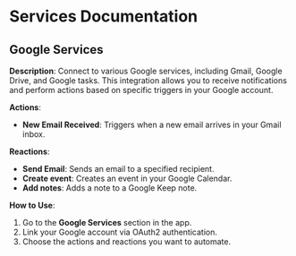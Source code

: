 # Services Documentation

## Google Services

**Description**: Connect to various Google services, including Gmail, Google Drive, and Google tasks. This integration allows you to receive notifications and perform actions based on specific triggers in your Google account.

**Actions**:
- **New Email Received**: Triggers when a new email arrives in your Gmail inbox.

**Reactions**:
- **Send Email**: Sends an email to a specified recipient.
- **Create event**: Creates an event in your Google Calendar.
- **Add notes**: Adds a note to a Google Keep note.

**How to Use**:
1. Go to the **Google Services** section in the app.
2. Link your Google account via OAuth2 authentication.
3. Choose the actions and reactions you want to automate.
